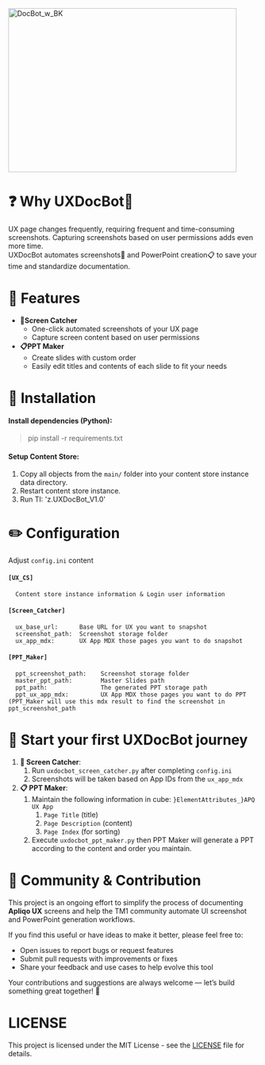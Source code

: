 <img width="460" height="330" alt="DocBot_w_BK" src="https://github.com/user-attachments/assets/ffd62e5d-042d-4e7f-8fb2-7d137ee31272" />

# ❓ Why UXDocBot🤖
UX page changes frequently, requiring frequent and time-consuming screenshots. Capturing screenshots based on user permissions adds even more time.  
UXDocBot automates screenshots📸 and PowerPoint creation📋 to save your time and standardize documentation.

# 🚀 Features
- **📸Screen Catcher**
    - One-click automated screenshots of your UX page
    - Capture screen content based on user permissions
- **📋PPT Maker** 
    - Create slides with custom order
    - Easily edit titles and contents of each slide to fit your needs 
  
# 📒 Installation
#### Install dependencies (Python):
>
>pip install -r requirements.txt
>

#### Setup Content Store:
1. Copy all objects from the `main/` folder into your content store instance data directory.
2. Restart content store instance.
3. Run TI: 'z.UXDocBot_V1.0'

 # ✏️ Configuration
Adjust `config.ini` content
#### `[UX_CS]`
```
  Content store instance information & Login user information
```
#### `[Screen_Catcher]`
```
  ux_base_url:      Base URL for UX you want to snapshot
  screenshot_path:  Screenshot storage folder
  ux_app_mdx:       UX App MDX those pages you want to do snapshot
```
#### `[PPT_Maker]`
```
  ppt_screenshot_path:    Screenshot storage folder
  master_ppt_path:        Master Slides path
  ppt_path:               The generated PPT storage path
  ppt_ux_app_mdx:         UX App MDX those pages you want to do PPT (PPT_Maker will use this mdx result to find the screenshot in ppt_screenshot_path
```
 # 💪 Start your first UXDocBot journey
 1. **📸 Screen Catcher**:
    1) Run `uxdocbot_screen_catcher.py` after completing `config.ini`
    2) Screenshots will be taken based on App IDs from the `ux_app_mdx`
 2. **📋 PPT Maker**:
    1) Maintain the following information in cube: `}ElementAttributes_}APQ UX App`
       1) `Page Title`           (title)
       2) `Page Description`     (content)
       3) `Page Index`           (for sorting)
    2) Execute `uxdocbot_ppt_maker.py` then PPT Maker will generate a PPT according to the content and order you maintain.

 # 🙏 Community & Contribution
This project is an ongoing effort to simplify the process of documenting **Apliqo UX** screens and help the TM1 community automate UI screenshot and PowerPoint generation workflows.

If you find this useful or have ideas to make it better, please feel free to:
* Open issues to report bugs or request features
* Submit pull requests with improvements or fixes
* Share your feedback and use cases to help evolve this tool

Your contributions and suggestions are always welcome — let’s build something great together! 🚀

# LICENSE
This project is licensed under the MIT License - see the [LICENSE](https://github.com/l61224/UXDocBot/blob/main/LICENSE) file for details.

